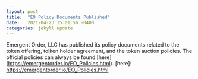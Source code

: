 ```yaml
---
layout: post
title:  "EO Policy Documents Published"
date:   2021-04-23 15:01:56 -0400
categories: jekyll update
---
```

Emergent Order, LLC has published its policy documents related to the token offering, tolken holder agreement, and the token auction policies. The official policies can always be found [here] (https://emergentorder.io/EO_Policies.html).
[here]: https://emergentorder.io/EO_Policies.html